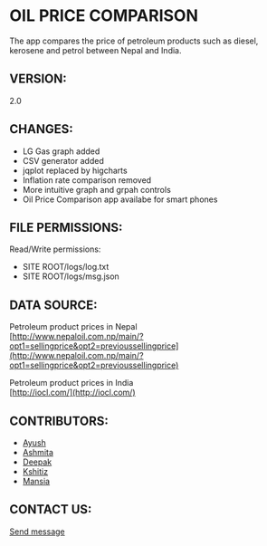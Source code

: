OIL PRICE COMPARISON
====================

The app compares the price of petroleum products such as diesel, kerosene and petrol between Nepal and India.


VERSION:
--------
2.0


CHANGES:
--------
* LG Gas graph added
* CSV generator added
* jqplot replaced by higcharts
* Inflation rate comparison removed
* More intuitive graph and grpah controls
* Oil Price Comparison app availabe for smart phones


FILE PERMISSIONS:
-----------------

Read/Write permissions:
* SITE ROOT/logs/log.txt
* SITE ROOT/logs/msg.json


DATA SOURCE:
------------

Petroleum product prices in Nepal  
[http://www.nepaloil.com.np/main/?opt1=sellingprice&opt2=previoussellingprice](http://www.nepaloil.com.np/main/?opt1=sellingprice&opt2=previoussellingprice)

Petroleum product prices in India  
[http://iocl.com/](http://iocl.com/)


CONTRIBUTORS:
-------------
* [Ayush](http://about.me/ayushmaharjan)
* [Ashmita](http://about.me/mishraashmita)
* [Deepak](http://about.me/deepsadhi)
* [Kshitiz]()
* [Mansia]()


CONTACT US:
-----------
[Send message](https://docs.google.com/forms/d/1bb0juZ34QkSG7zBhnDjhMqDLh3GTNHWObJE8dbypqLw/viewform)
